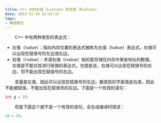 ```yaml
---
title: C++ 中的左值（Lvalues）和右值（Rvalues）
date: 2023-11-24 15:47:33
tags:
- 编程理论
---
```





&ensp;&ensp;&ensp;&ensp; C++ 中有两种类型的表达式：

* 左值（lvalue）：指向内存位置的表达式被称为左值（lvalue）表达式。左值可以出现在赋值号的左边或右边。
* 右值（rvalue）：术语右值（rvalue）指的是存储在内存中某些地址的数值。右值是不能对其进行赋值的表达式，也就是说，右值可以出现在赋值号的右边，但不能出现在赋值号的左边。

&ensp;&ensp;&ensp;&ensp; 变量是左值，因此可以出现在赋值号的左边。数值型的字面值是右值，因此不能被赋值，不能出现在赋值号的左边。下面是一个有效的语句：

```Go
int g = 20;
```

&ensp;&ensp;&ensp;&ensp; 但是下面这个就不是一个有效的语句，会生成编译时错误：

```Go
10 = 20;
```